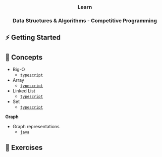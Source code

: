 <h3 align="center">Learn</h3>

<h3 align="center">Data Structures & Algorithms - Competitive Programming</h3>

## ⚡ Getting Started

## 📙 Concepts

* Big-O
  * [`typescript`](concepts/typescript/big-o.md)
* Array
  * [`typescript`](concepts/typescript/array.md)
* Linked List
  * [`typescript`](concepts/typescript/linked-list.md)
* Set
  * [`typescript`](concepts/typescript/set.md)

**Graph**

* Graph representations
  * [`java`](concepts/java/graph.md)

## 💪 Exercises
